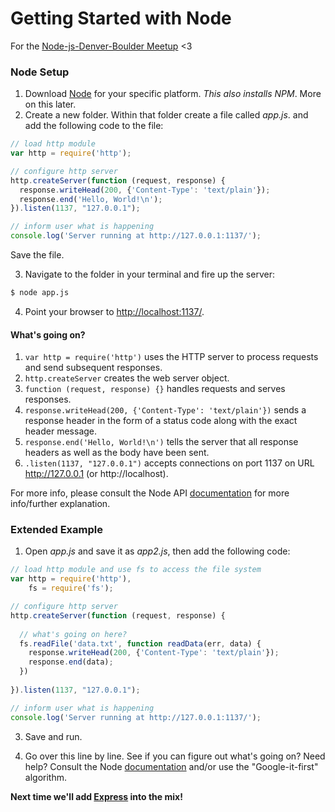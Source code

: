 # Getting Started with Node

For the [Node-js-Denver-Boulder Meetup](http://www.meetup.com/Node-js-Denver-Boulder/) <3 

### Node Setup

1. Download [Node](http://nodejs.org/download/) for your specific platform. *This also installs NPM*. More on this later.
2. Create a new folder. Within that folder create a file called *app.js*. and add the following code to the file:
  ```javascript
  // load http module
  var http = require('http');

  // configure http server
  http.createServer(function (request, response) {
    response.writeHead(200, {'Content-Type': 'text/plain'});
    response.end('Hello, World!\n');
  }).listen(1137, "127.0.0.1");

  // inform user what is happening
  console.log('Server running at http://127.0.0.1:1137/');
  ```

  Save the file.

3. Navigate to the folder in your terminal and fire up the server:
  ```sh
  $ node app.js
  ```

4. Point your browser to [http://localhost:1137/](http://localhost:1137/).

#### What's going on?

1. `var http = require('http')` uses the HTTP server to process requests and send subsequent responses.
2. `http.createServer` creates the web server object.
3. `function (request, response) {}` handles requests and serves responses.
4. `response.writeHead(200, {'Content-Type': 'text/plain'})` sends a response header in the form of a status code along with the exact header message.
5. `response.end('Hello, World!\n')` tells the server that all response headers as well as the body have been sent.
6. `.listen(1137, "127.0.0.1")` accepts connections on port 1137 on URL http://127.0.0.1 (or http://localhost).

For more info, please consult the Node API [documentation](http://nodejs.org/api/) for more info/further explanation.

### Extended Example

1. Open *app.js* and save it as *app2.js*, then add the following code:
  ```javascript
  // load http module and use fs to access the file system
  var http = require('http'),
      fs = require('fs');

  // configure http server
  http.createServer(function (request, response) {
    
    // what's going on here?
    fs.readFile('data.txt', function readData(err, data) {
      response.writeHead(200, {'Content-Type': 'text/plain'});
      response.end(data);
    })
    
  }).listen(1137, "127.0.0.1");

  // inform user what is happening
  console.log('Server running at http://127.0.0.1:1137/');
  ```

3. Save and run.

3. Go over this line by line. See if you can figure out what's going on? Need help? Consult the Node [documentation](http://nodejs.org/api/) and/or use the "Google-it-first" algorithm. 

**Next time we'll add [Express](http://expressjs.com/) into the mix!**
